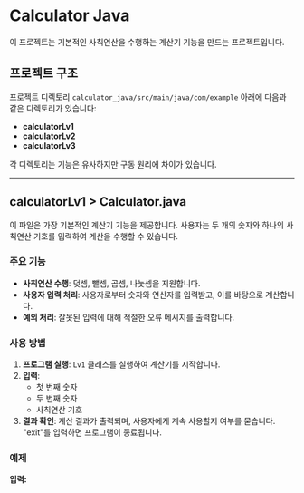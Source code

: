 # Calculator Java

이 프로젝트는 기본적인 사칙연산을 수행하는 계산기 기능을 만드는 프로젝트입니다.

## 프로젝트 구조

프로젝트 디렉토리 `calculator_java/src/main/java/com/example` 아래에 다음과 같은 디렉토리가 있습니다:

- **calculatorLv1**
- **calculatorLv2**
- **calculatorLv3**

각 디렉토리는 기능은 유사하지만 구동 원리에 차이가 있습니다.

---

## calculatorLv1 > Calculator.java

이 파일은 가장 기본적인 계산기 기능을 제공합니다. 사용자는 두 개의 숫자와 하나의 사칙연산 기호를 입력하여 계산을 수행할 수 있습니다.

### 주요 기능

- **사칙연산 수행**: 덧셈, 뺄셈, 곱셈, 나눗셈을 지원합니다.
- **사용자 입력 처리**: 사용자로부터 숫자와 연산자를 입력받고, 이를 바탕으로 계산합니다.
- **예외 처리**: 잘못된 입력에 대해 적절한 오류 메시지를 출력합니다.

### 사용 방법

1. **프로그램 실행**: `Lv1` 클래스를 실행하여 계산기를 시작합니다.
2. **입력**: 
   - 첫 번째 숫자
   - 두 번째 숫자
   - 사칙연산 기호
3. **결과 확인**: 계산 결과가 출력되며, 사용자에게 계속 사용할지 여부를 묻습니다. "exit"를 입력하면 프로그램이 종료됩니다.

### 예제

**입력:**

